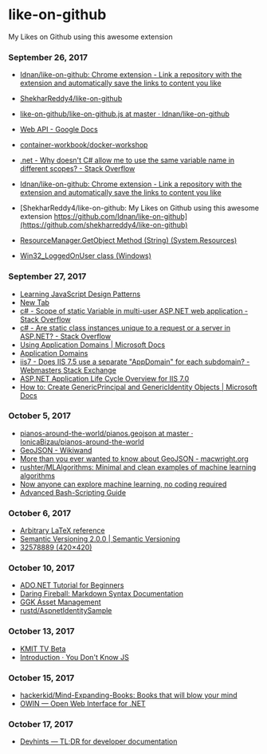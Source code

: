 # like-on-github
My Likes on Github using this awesome extension

### September 26, 2017 
- [Idnan/like-on-github: Chrome extension - Link a repository with the extension and automatically save the links to content you like](https://github.com/Idnan/like-on-github) 
- [ShekharReddy4/like-on-github](https://github.com/ShekharReddy4/like-on-github) 
- [like-on-github/like-on-github.js at master · Idnan/like-on-github](https://github.com/Idnan/like-on-github/blob/master/like-on-github.js) 
- [Web API - Google Docs](https://docs.google.com/document/d/1Ogm-lqoy4vY3yT8v7YuQaV0sAa_T35-vXFZ2fi4ljng/edit) 
- [container-workbook/docker-workshop](https://github.com/container-workbook/docker-workshop) 
- [.net - Why doesn't C# allow me to use the same variable name in different scopes? - Stack Overflow](https://stackoverflow.com/questions/4649947/why-doesnt-c-sharp-allow-me-to-use-the-same-variable-name-in-different-scopes) 

- [Idnan/like-on-github: Chrome extension - Link a repository with the extension and automatically save the links to content you like](https://github.com/Idnan/like-on-github) 
- [ShekharReddy4/like-on-github: My Likes on Github using this awesome extension https://github.com/Idnan/like-on-github](https://github.com/shekharreddy4/like-on-github) 
- [ResourceManager.GetObject Method (String) (System.Resources)](https://msdn.microsoft.com/en-us/library/963f81yd(v=vs.110).aspx) 
- [Win32_LoggedOnUser class (Windows)](https://msdn.microsoft.com/en-us/library/aa394172(v=vs.85).aspx) 
### September 27, 2017 
- [Learning JavaScript Design Patterns](https://addyosmani.com/resources/essentialjsdesignpatterns/book/index.html) 
- [New Tab](chrome://newtab/) 
- [c# - Scope of static Variable in multi-user ASP.NET web application - Stack Overflow](https://stackoverflow.com/questions/14154892/scope-of-static-variable-in-multi-user-asp-net-web-application) 
- [c# - Are static class instances unique to a request or a server in ASP.NET? - Stack Overflow](https://stackoverflow.com/questions/194999/are-static-class-instances-unique-to-a-request-or-a-server-in-asp-net) 
- [Using Application Domains | Microsoft Docs](https://docs.microsoft.com/en-us/dotnet/framework/app-domains/use) 
- [Application Domains](https://msdn.microsoft.com/en-us/library/cxk374d9.aspx) 
- [iis7 - Does IIS 7.5 use a separate "AppDomain" for each subdomain? - Webmasters Stack Exchange](https://webmasters.stackexchange.com/questions/72488/does-iis-7-5-use-a-separate-appdomain-for-each-subdomain) 
- [ASP.NET Application Life Cycle Overview for IIS 7.0](https://msdn.microsoft.com/en-us/library/bb470252(v=vs.100).aspx) 
- [How to: Create GenericPrincipal and GenericIdentity Objects | Microsoft Docs](https://docs.microsoft.com/en-us/dotnet/standard/security/how-to-create-genericprincipal-and-genericidentity-objects) 

### October 5, 2017 
- [pianos-around-the-world/pianos.geojson at master · IonicaBizau/pianos-around-the-world](https://github.com/IonicaBizau/pianos-around-the-world/blob/master/pianos.geojson) 
- [GeoJSON - Wikiwand](https://www.wikiwand.com/en/GeoJSON) 
- [More than you ever wanted to know about GeoJSON - macwright.org](https://macwright.org/2015/03/23/geojson-second-bite.html) 
- [rushter/MLAlgorithms: Minimal and clean examples of machine learning algorithms](https://github.com/rushter/MLAlgorithms) 
- [Now anyone can explore machine learning, no coding required](https://www.blog.google/topics/machine-learning/now-anyone-can-explore-machine-learning-no-coding-required/) 
- [Advanced Bash-Scripting Guide](http://www.tldp.org/LDP/abs/html/) 

### October 6, 2017 
- [Arbitrary LaTeX reference](http://latex.knobs-dials.com/) 
- [Semantic Versioning 2.0.0 | Semantic Versioning](http://semver.org/) 
- [32578889 (420×420)](https://avatars2.githubusercontent.com/u/32578889) 

### October 10, 2017 
- [ADO.NET Tutorial for Beginners](https://blog.udemy.com/ado-net-tutorial/) 
- [Daring Fireball: Markdown Syntax Documentation](https://daringfireball.net/projects/markdown/syntax) 
- [GGK Asset Management](http://ams.ggktech.com/SNA/SNAAssets/AssetDetailsAndLogsView?assettblID=8) 
- [rustd/AspnetIdentitySample](https://github.com/rustd/AspnetIdentitySample) 

### October 13, 2017 
- [KMIT TV Beta](http://kmittv.com/#) 
- [Introduction · You Don't Know JS](https://maximdenisov.gitbooks.io/you-don-t-know-js/content/) 

### October 15, 2017 
- [hackerkid/Mind-Expanding-Books: Books that will blow your mind](https://github.com/hackerkid/Mind-Expanding-Books) 
- [OWIN — Open Web Interface for .NET](http://owin.org/) 

### October 17, 2017 
- [Devhints — TL;DR for developer documentation](https://devhints.io/) 
